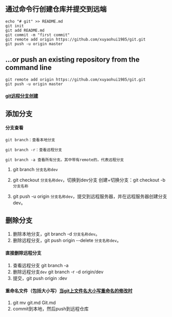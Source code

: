 
## 通过命令行创建仓库并提交到远端
```
echo "# git" >> README.md
git init
git add README.md
git commit -m "first commit"
git remote add origin https://github.com/xuyaohui1985/git.git
git push -u origin master
```

## …or push an existing repository from the command line
```
git remote add origin https://github.com/xuyaohui1985/git.git
git push -u origin master
```

#### [git远程分支创建](https://blog.csdn.net/linlin_xia/article/details/53897808)


## 添加分支

#### 分支查看
	git branch：查看本地分支 

	git branch -r：查看远程分支  

	git branch -a 查看所有分支。其中带有remote的，代表远程分支  

1. git branch `分支名称dev`
2. git checkout `分支名称dev`，切换到dev分支
   创建+切换分支：git checkout -b `分支名称`

3. git push -u origin `分支名称dev`，提交到远程服务器，并在远程服务器创建分支dev。

## 删除分支
1. 删除本地分支，git branch -d `分支名称dev`。
2. 删除远程分支，git push origin --delete `分支名称dev`。

#### 直接删除远程分支
1. 查看远程分支 git branch -a
2. 删除远程分支`dev` git branch -r -d origin/dev
3. 提交，git push origin :dev


#### 重命名文件（包括大小写）[当git上文件名大小写重命名的修改时](https://www.cnblogs.com/samwang88/p/6611947.html)

1. git mv git.md Git.md
2. commit到本地，然后push到远程仓库

